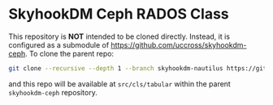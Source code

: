 # SkyhookDM Ceph RADOS Class

This repository is **NOT** intended to be cloned directly. Instead, it is configured 
as a submodule of <https://github.com/uccross/skyhookdm-ceph>. To clone the parent repo: 

```bash
git clone --recursive --depth 1 --branch skyhookdm-nautilus https://github.com/uccross/skyhookdm-ceph
```

and this repo will be available at `src/cls/tabular` within the parent 
`skyhookdm-ceph` repository.
